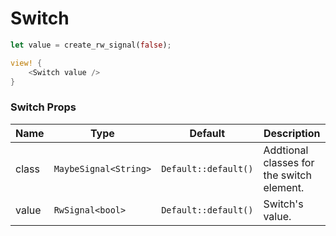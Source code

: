 # Switch

```rust demo
let value = create_rw_signal(false);

view! {
    <Switch value />
}
```

### Switch Props

| Name  | Type                  | Default              | Description                               |
| ----- | --------------------- | -------------------- | ----------------------------------------- |
| class | `MaybeSignal<String>` | `Default::default()` | Addtional classes for the switch element. |
| value | `RwSignal<bool>`      | `Default::default()` | Switch's value.                           |
